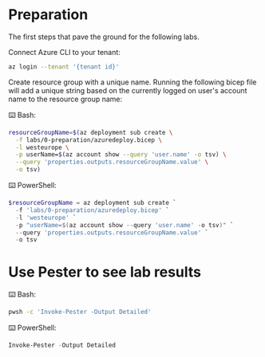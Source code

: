 # Preparation

The first steps that pave the ground for the following labs.

Connect Azure CLI to your tenant:

```bash
az login --tenant '{tenant id}'
```

Create resource group with a unique name. Running the following bicep file will add a unique string based on the currently logged on user's account name to the resource group name:

⌨️ Bash:

```bash
resourceGroupName=$(az deployment sub create \
  -f labs/0-preparation/azuredeploy.bicep \
  -l westeurope \
  -p userName=$(az account show --query 'user.name' -o tsv) \
  --query 'properties.outputs.resourceGroupName.value' \
  -o tsv)
```

⌨️ PowerShell:

```powershell
$resourceGroupName = az deployment sub create `
  -f 'labs/0-preparation/azuredeploy.bicep' `
  -l 'westeurope' `
  -p "userName=$(az account show --query 'user.name' -o tsv)" `
  --query 'properties.outputs.resourceGroupName.value' `
  -o tsv
```

# Use Pester to see lab results

⌨️ Bash:

```bash
pwsh -c 'Invoke-Pester -Output Detailed'
```

⌨️ PowerShell:

```powershell
Invoke-Pester -Output Detailed
```